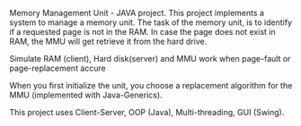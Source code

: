 Memory Management Unit - JAVA project. This project implements a system to manage a memory unit. The task of the memory unit, is to identify if a requested page is not in the RAM. In case the page does not exist in RAM, the MMU will get retrieve it from the hard drive.

Simulate RAM (client), Hard disk(server) and MMU work when page-fault or page-replacement accure

When you first initialize the unit, you choose a replacement algorithm for the MMU (implemented with Java-Generics).

This project uses Client-Server, OOP (Java), Multi-threading, GUI (Swing).
